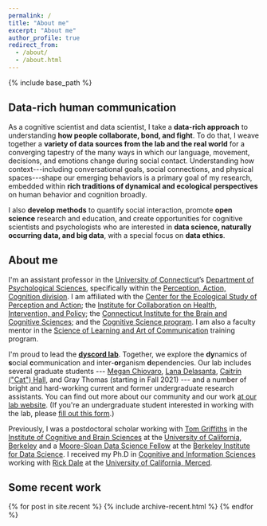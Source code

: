 ```yaml
---
permalink: /
title: "About me"
excerpt: "About me"
author_profile: true
redirect_from:
  - /about/
  - /about.html
---
```


{% include base_path %}

## Data-rich human communication

As a cognitive scientist and data scientist, I take a **data-rich approach** to
understanding **how people collaborate, bond, and fight**. To do that, I
weave together a **variety of data sources from the lab and the real world**
for a converging tapestry of the many ways in which our language, movement,
decisions, and emotions change during social contact. Understanding how
context---including conversational goals, social connections, and physical
spaces---shape our emerging behaviors is a primary goal of my research, embedded
within **rich traditions of dynamical and ecological perspectives** on human
behavior and cognition broadly.

I also **develop methods** to quantify social interaction,
promote **open science** research and education, and
create opportunities for cognitive scientists and psychologists who are
interested in **data science, naturally occurring data, and big data**,
with a special focus on **data ethics**.

## About me

I'm an assistant professor in the
[University of Connecticut](https://uconn.edu/)’s
[Department of Psychological Sciences](https://psych.uconn.edu/), specifically
 within the
[Perception, Action, Cognition division](https://psych.uconn.edu/perception-action-cognition-division/).
I am affiliated with
the [Center for the Ecological Study of Perception and Action](https://cespa.uconn.edu/);
the [Institute for Collaboration on Health, Intervention, and Policy](https://chip.uconn.edu/);
the [Connecticut Institute for the Brain and Cognitive Sciences](https://ibacs.uconn.edu/);
and the [Cognitive Science program](https://cogsci.uconn.edu/).
I am also a faculty mentor in the
[Science of Learning and Art of Communication](https://slac.uconn.edu/)
training program.

I'm proud to lead the [**dyscord lab**](https://dyscord-lab.github.io/).
Together, we explore the
**dy**namics of
**s**ocial
**c**ommunication and
inter-**or**ganism
**d**ependencies.
Our lab includes several graduate students ---
[Megan Chiovaro](https://mchiovaro.github.io/),
[Lana Delasanta](https://psych.uconn.edu/person/lana-delasanta/),
[Caitrín ("Cat") Hall](https://psych.uconn.edu/person/caitrin-hall/),
and
Gray Thomas (starting in Fall 2021) ---
and a number of bright and hard-working current and former
undergraduate research assistants. You can find out more about our community
and our work [at our lab website](https://dyscord-lab.github.io/). (If you're an
undergraduate student interested in working with the lab, please
[fill out this form](https://docs.google.com/forms/d/e/1FAIpQLScxCpwVgjQav5GtNbVnUdEvgmX7sY3qWOaNJ2HH4jndZF4Grw/viewform?usp=sf_link).)

Previously, I was a postdoctoral scholar working with
[Tom Griffiths](http://cocosci.princeton.edu/tom/index.php) in the
[Institute of Cognitive and Brain Sciences](http://icbs.berkeley.edu/)
at the [University of California, Berkeley](http://www.berkeley.edu/)
and a [Moore-Sloan Data Science Fellow](http://msdse.org/)
at the [Berkeley Institute for Data Science](http://bids.berkeley.edu/). I
received my Ph.D in
[Cognitive and Information Sciences](http://cogsci.ucmerced.edu/) working with
[Rick Dale](http://co-mind.org/rick/) at the
[University of California, Merced](https://www.ucmerced.edu/).

## Some recent work

{% for post in site.recent %}
  {% include archive-recent.html %}
{% endfor %}
